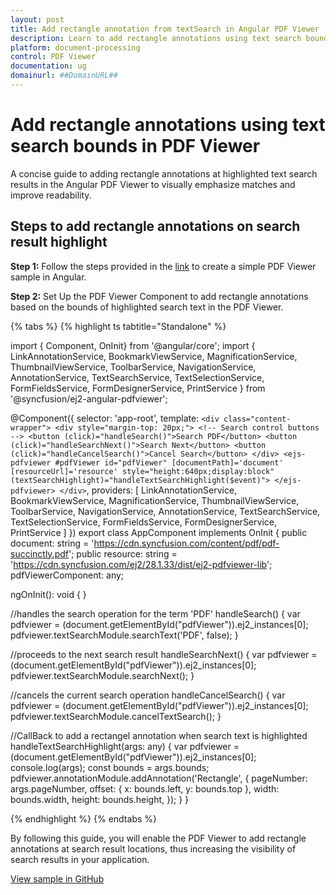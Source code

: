 ```yaml
---
layout: post
title: Add rectangle annotation from textSearch in Angular PDF Viewer | Syncfusion
description: Learn to add rectangle annotations using text search bounds in the Angular PDF Viewer component, including initialization and search controls.
platform: document-processing
control: PDF Viewer
documentation: ug
domainurl: ##DomainURL##
---
```


# Add rectangle annotations using text search bounds in PDF Viewer

A concise guide to adding rectangle annotations at highlighted text search results in the Angular PDF Viewer to visually emphasize matches and improve readability.

## Steps to add rectangle annotations on search result highlight

**Step 1:** Follow the steps provided in the [link](https://help.syncfusion.com/document-processing/pdf/pdf-viewer/angular/getting-started) to create a simple PDF Viewer sample in Angular.

**Step 2:** Set Up the PDF Viewer Component to add rectangle annotations based on the bounds of highlighted search text in the PDF Viewer.

{% tabs %}
{% highlight ts tabtitle="Standalone" %}

import { Component, OnInit} from '@angular/core';
import {
  LinkAnnotationService,
  BookmarkViewService,
  MagnificationService,
  ThumbnailViewService,
  ToolbarService,
  NavigationService,
  AnnotationService,
  TextSearchService,
  TextSelectionService,
  FormFieldsService,
  FormDesignerService,
  PrintService
} from '@syncfusion/ej2-angular-pdfviewer';

@Component({
  selector: 'app-root',
  template: `
    <div class="content-wrapper">
      <div style="margin-top: 20px;">
       <!-- Search control buttons -->
        <button (click)="handleSearch()">Search PDF</button>
        <button (click)="handleSearchNext()">Search Next</button>
        <button (click)="handleCancelSearch()">Cancel Search</button>
      </div>
      <ejs-pdfviewer #pdfViewer
            id="pdfViewer"
            [documentPath]='document'
            [resourceUrl]='resource'
            style="height:640px;display:block"
            (textSearchHighlight)="handleTextSearchHighlight($event)">
  </ejs-pdfviewer>
    </div>
  `,
  providers: [
    LinkAnnotationService,
    BookmarkViewService,
    MagnificationService,
    ThumbnailViewService,
    ToolbarService,
    NavigationService,
    AnnotationService,
    TextSearchService,
    TextSelectionService,
    FormFieldsService,
    FormDesignerService,
    PrintService
  ]
})
export class AppComponent implements OnInit {
  public document: string = 'https://cdn.syncfusion.com/content/pdf/pdf-succinctly.pdf';
  public resource: string = 'https://cdn.syncfusion.com/ej2/28.1.33/dist/ej2-pdfviewer-lib';
  pdfViewerComponent: any;

  ngOnInit(): void {
  }

  //handles the search operation for the term 'PDF'
  handleSearch() {
    var pdfviewer = (<any>document.getElementById("pdfViewer")).ej2_instances[0];
    pdfviewer.textSearchModule.searchText('PDF', false);
  }

  //proceeds to the next search result
  handleSearchNext() {
    var pdfviewer = (<any>document.getElementById("pdfViewer")).ej2_instances[0];
    pdfviewer.textSearchModule.searchNext();
}

  //cancels the current search operation
  handleCancelSearch() {
    var pdfviewer = (<any>document.getElementById("pdfViewer")).ej2_instances[0];
    pdfviewer.textSearchModule.cancelTextSearch();
  }

  //CallBack to add a rectangel annotation when search text is highlighted
  handleTextSearchHighlight(args: any) {
    var pdfviewer = (<any>document.getElementById("pdfViewer")).ej2_instances[0];
    console.log(args);
    const bounds = args.bounds;
    pdfviewer.annotationModule.addAnnotation('Rectangle', {
      pageNumber: args.pageNumber,
      offset: { x: bounds.left, y: bounds.top },
      width: bounds.width,
      height: bounds.height,
    });
  }
}

{% endhighlight %}
{% endtabs %}

By following this guide, you will enable the PDF Viewer to add rectangle annotations at search result locations, thus increasing the visibility of search results in your application.

[View sample in GitHub](https://github.com/SyncfusionExamples/angular-pdf-viewer-examples/tree/master/How%20to)